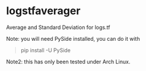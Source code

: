 # logstfaverager
Average and Standard Deviation for logs.tf

Note: you will need PySide installed, you can do it with

>pip install -U PySide


Note2: this has only been tested under Arch Linux.
